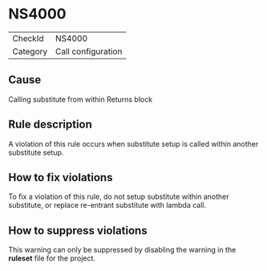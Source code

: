 ﻿# NS4000

<table>
<tr>
  <td>CheckId</td>
  <td>NS4000</td>
</tr>
<tr>
  <td>Category</td>
  <td>Call configuration</td>
</tr>
</table>

## Cause

Calling substitute from within Returns block

## Rule description

A violation of this rule occurs when substitute setup is called within another substitute setup.

## How to fix violations

To fix a violation of this rule, do not setup substitute within another substitute, or replace re-entrant substitute with lambda call.

## How to suppress violations

This warning can only be suppressed by disabling the warning in the **ruleset** file for the project.
